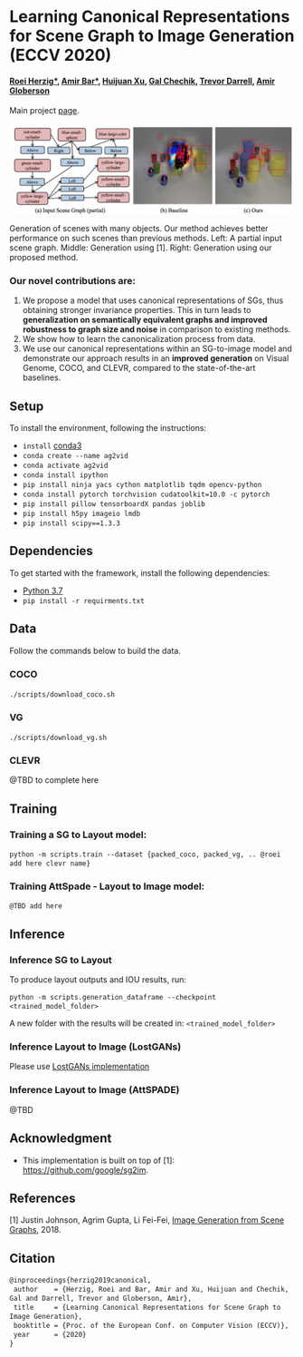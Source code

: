 # Learning Canonical Representations for Scene Graph to Image Generation (ECCV 2020)

#### [Roei Herzig*](https://roeiherz.github.io/), [Amir Bar*](http://www.amirbar.net/), [Huijuan Xu](https://cs-people.bu.edu/hxu/), [Gal Chechik](https://chechiklab.biu.ac.il/), [Trevor Darrell](https://people.eecs.berkeley.edu/~trevor/), [Amir Globerson](https://www.cs.tau.ac.il/~gamir/)

Main project [page](https://roeiherz.github.io/CanonicalSg2Im/).


<!---[alt text](Figures/teaser.png)--->
<img src="Figures/teaser.png" width="1000">

Generation of scenes with many objects. Our method achieves better performance on such scenes than previous methods. Left: A partial input scene graph.
Middle: Generation using [1]. Right: Generation using our proposed method.


### Our novel contributions are:
1. We propose a model that uses canonical representations of SGs, thus obtaining stronger invariance properties. This in turn leads to **generalization on semantically equivalent graphs and improved robustness to graph size and noise** in comparison to existing methods.
2. We show how to learn the canonicalization process from data.
3. We use our canonical representations within an SG-to-image model and demonstrate our approach results in an **improved generation** on Visual Genome, COCO, and CLEVR, compared to the state-of-the-art baselines.


## Setup
To install the environment, following the instructions:
- `install` [conda3](https://repo.anaconda.com/miniconda/Miniconda3-latest-Linux-x86_64.sh)
- `conda create --name ag2vid`
- `conda activate ag2vid`
- `conda install ipython`
- `pip install ninja yacs cython matplotlib tqdm opencv-python`
- `conda install pytorch torchvision cudatoolkit=10.0 -c pytorch`
- `pip install pillow tensorboardX pandas joblib`
- `pip install h5py imageio lmdb`
- `pip install scipy==1.3.3`


## Dependencies
To get started with the framework, install the following dependencies:
- [Python 3.7](https://www.python.org/)
- `pip install -r requirments.txt`

<!--To get started with the framework, install the following dependencies:
- [Python 3.7](https://www.python.org/)
- [Pytorch 1.1.0](https://www.https://pytorch.org/)
- [matplotlib 3.1.3](http://matplotlib.org/)
- [h5py 2.9.0](http://www.h5py.org/)
- [numpy 1.18.1](http://www.numpy.org/)
- [scipy 1.3.3]()
- [pandas 1.0.3]()
- [imageio 2.8.0]()
- [tensorboardX 1.8]()
- [opencv-python 4.2.9]()
- [joblib 0.14.1]()
- [lmdb 0.98]() -->

<!--Run `"pip install -r requirements.txt"`  - to install all the requirements.-->


## Data

Follow the commands below to build the data.

### COCO
`./scripts/download_coco.sh`

### VG
`./scripts/download_vg.sh`

### CLEVR
@TBD to complete here

## Training
### Training a SG to Layout model:
```
python -m scripts.train --dataset {packed_coco, packed_vg, .. @roei add here clevr name}  
```

### Training AttSpade - Layout to Image model:
```
@TBD add here  
```

## Inference
### Inference SG to Layout
To produce layout outputs and IOU results, run:
```
python -m scripts.generation_dataframe --checkpoint <trained_model_folder>
```
A new folder with the results will be created in: `<trained_model_folder>`

### Inference Layout to Image (LostGANs)
Please use [LostGANs implementation](https://github.com/WillSuen/LostGANs)

### Inference Layout to Image (AttSPADE)
@TBD


## Acknowledgment
- This implementation is built on top of [1]: https://github.com/google/sg2im.



## References
[1] Justin Johnson, Agrim Gupta, Li Fei-Fei, [Image Generation from Scene Graphs](https://arxiv.org/abs/1804.01622), 2018.


## Citation

```
@inproceedings{herzig2019canonical,
 author    = {Herzig, Roei and Bar, Amir and Xu, Huijuan and Chechik, Gal and Darrell, Trevor and Globerson, Amir},
 title     = {Learning Canonical Representations for Scene Graph to Image Generation},
 booktitle = {Proc. of the European Conf. on Computer Vision (ECCV)},
 year      = {2020}
}
```


